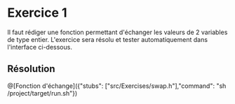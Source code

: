 # Exercice 1

Il faut rédiger une fonction permettant d'échanger les valeurs de 2 variables de type entier. 
L'exercice sera résolu et tester automatiquement dans l'interface ci-dessous.

## Résolution

@[Fonction d'échange]({"stubs": ["src/Exercises/swap.h"],"command": "sh /project/target/run.sh"})
